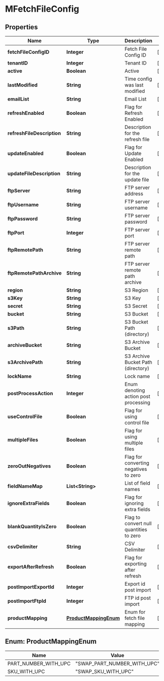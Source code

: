 
# MFetchFileConfig

## Properties
Name | Type | Description | Notes
------------ | ------------- | ------------- | -------------
**fetchFileConfigID** | **Integer** | Fetch File Config ID |  [optional]
**tenantID** | **Integer** | Tenant ID |  [optional]
**active** | **Boolean** | Active |  [optional]
**lastModified** | **String** | Time config was last modified |  [optional]
**emailList** | **String** | Email List |  [optional]
**refreshEnabled** | **Boolean** | Flag for Refresh Enabled |  [optional]
**refreshFileDescription** | **String** | Description for the refresh file |  [optional]
**updateEnabled** | **Boolean** | Flag for Update Enabled |  [optional]
**updateFileDescription** | **String** | Description for the update file |  [optional]
**ftpServer** | **String** | FTP server address |  [optional]
**ftpUsername** | **String** | FTP server username |  [optional]
**ftpPassword** | **String** | FTP server password |  [optional]
**ftpPort** | **Integer** | FTP server port |  [optional]
**ftpRemotePath** | **String** | FTP server remote path |  [optional]
**ftpRemotePathArchive** | **String** | FTP server remote path archive |  [optional]
**region** | **String** | S3 Region |  [optional]
**s3Key** | **String** | S3 Key |  [optional]
**secret** | **String** | S3 Secret |  [optional]
**bucket** | **String** | S3 Bucket |  [optional]
**s3Path** | **String** | S3 Bucket Path (directory) |  [optional]
**archiveBucket** | **String** | S3 Archive Bucket |  [optional]
**s3ArchivePath** | **String** | S3 Archive Bucket Path (directory) |  [optional]
**lockName** | **String** | Lock name |  [optional]
**postProcessAction** | **Integer** | Enum denoting action post processing |  [optional]
**useControlFile** | **Boolean** | Flag for using control file |  [optional]
**multipleFiles** | **Boolean** | Flag for using multiple files |  [optional]
**zeroOutNegatives** | **Boolean** | Flag for converting negatives to zero |  [optional]
**fieldNameMap** | **List&lt;String&gt;** | List of field names |  [optional]
**ignoreExtraFields** | **Boolean** | Flag for ignoring extra fields |  [optional]
**blankQuantityIsZero** | **Boolean** | Flag to convert null quantities to zero |  [optional]
**csvDelimiter** | **String** | CSV Delimiter |  [optional]
**exportAfterRefresh** | **Boolean** | Flag for exporting after refresh |  [optional]
**postImportExportId** | **Integer** | Export id post import |  [optional]
**postImportFtpId** | **Integer** | FTP id post import |  [optional]
**productMapping** | [**ProductMappingEnum**](#ProductMappingEnum) | Enum for fetch file mapping |  [optional]


<a name="ProductMappingEnum"></a>
## Enum: ProductMappingEnum
Name | Value
---- | -----
PART_NUMBER_WITH_UPC | &quot;SWAP_PART_NUMBER_WITH_UPC&quot;
SKU_WITH_UPC | &quot;SWAP_SKU_WITH_UPC&quot;




